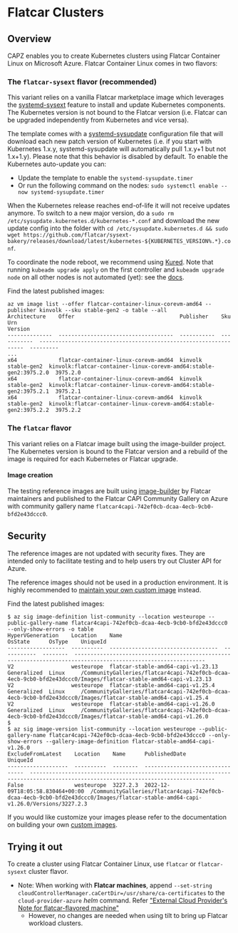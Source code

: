 # Flatcar Clusters

## Overview

CAPZ enables you to create Kubernetes clusters using Flatcar Container Linux on Microsoft Azure. Flatcar Container Linux comes in two flavors:

### The `flatcar-sysext` flavor (**recommended**)

This variant relies on a vanilla Flatcar marketplace image which leverages the [systemd-sysext](https://www.flatcar.org/docs/latest/provisioning/sysext/) feature to install and update Kubernetes components. The Kubernetes version is not bound to the Flatcar version (i.e. Flatcar can be upgraded independently from Kubernetes and vice versa).

The template comes with a [systemd-sysupdate](https://www.freedesktop.org/software/systemd/man/latest/sysupdate.d.html) configuration file that will download each new patch version of Kubernetes (i.e. if you start with Kubernetes 1.x.y, systemd-sysupdate will automatically pull 1.x.y+1 but not 1.x+1.y). Please note that this behavior is disabled by default. To enable the Kubernetes auto-update you can:
  * Update the template to enable the `systemd-sysupdate.timer`
  * Or run the following command on the nodes: `sudo systemctl enable --now systemd-sysupdate.timer`

When the Kubernetes release reaches end-of-life it will not receive updates anymore. To switch to a new major version, do a `sudo rm /etc/sysupdate.kubernetes.d/kubernetes-*.conf` and download the new update config into the folder with `cd /etc/sysupdate.kubernetes.d && sudo wget https://github.com/flatcar/sysext-bakery/releases/download/latest/kubernetes-${KUBERNETES_VERSION%.*}.conf`.

To coordinate the node reboot, we recommend using [Kured](https://github.com/kubereboot/kured). Note that running `kubeadm upgrade apply` on the first controller and `kubeadm upgrade node` on all other nodes is not automated (yet): see the [docs](https://kubernetes.io/docs/tasks/administer-cluster/kubeadm/kubeadm-upgrade/).

Find the latest published images:
```console
az vm image list --offer flatcar-container-linux-corevm-amd64 --publisher kinvolk --sku stable-gen2 -o table --all
Architecture    Offer                                 Publisher    Sku          Urn                                                                Version
--------------  ------------------------------------  -----------  -----------  -----------------------------------------------------------------  ---------
...
x64             flatcar-container-linux-corevm-amd64  kinvolk      stable-gen2  kinvolk:flatcar-container-linux-corevm-amd64:stable-gen2:3975.2.0  3975.2.0
x64             flatcar-container-linux-corevm-amd64  kinvolk      stable-gen2  kinvolk:flatcar-container-linux-corevm-amd64:stable-gen2:3975.2.1  3975.2.1
x64             flatcar-container-linux-corevm-amd64  kinvolk      stable-gen2  kinvolk:flatcar-container-linux-corevm-amd64:stable-gen2:3975.2.2  3975.2.2
```

### The `flatcar` flavor

This variant relies on a Flatcar image built using the image-builder project. The Kubernetes version is bound to the Flatcar version and a rebuild of the image is required for each Kubernetes or Flatcar upgrade.

#### Image creation

The testing reference images are built using [image-builder](https://github.com/kubernetes-sigs/image-builder) by Flatcar maintainers and published to the Flatcar CAPI Community Gallery on Azure with community gallery name `flatcar4capi-742ef0cb-dcaa-4ecb-9cb0-bfd2e43dccc0`.

<aside class="note warning">

<h1> Security </h1>

The reference images are not updated with security fixes. They are intended only to facilitate testing and to help users try out Cluster API for Azure.

The reference images should not be used in a production environment. It is highly recommended to [maintain your own custom image](./custom-images.md#building-a-custom-image) instead.

</aside>

Find the latest published images:

```console
$ az sig image-definition list-community --location westeurope --public-gallery-name flatcar4capi-742ef0cb-dcaa-4ecb-9cb0-bfd2e43dccc0 --only-show-errors -o table
HyperVGeneration    Location    Name                                OsState      OsType    UniqueId
------------------  ----------  ----------------------------------  -----------  --------  ---------------------------------------------------------------------------------------------------------------
V2                  westeurope  flatcar-stable-amd64-capi-v1.23.13  Generalized  Linux     /CommunityGalleries/flatcar4capi-742ef0cb-dcaa-4ecb-9cb0-bfd2e43dccc0/Images/flatcar-stable-amd64-capi-v1.23.13
V2                  westeurope  flatcar-stable-amd64-capi-v1.25.4   Generalized  Linux     /CommunityGalleries/flatcar4capi-742ef0cb-dcaa-4ecb-9cb0-bfd2e43dccc0/Images/flatcar-stable-amd64-capi-v1.25.4
V2                  westeurope  flatcar-stable-amd64-capi-v1.26.0   Generalized  Linux     /CommunityGalleries/flatcar4capi-742ef0cb-dcaa-4ecb-9cb0-bfd2e43dccc0/Images/flatcar-stable-amd64-capi-v1.26.0
$
$ az sig image-version list-community --location westeurope --public-gallery-name flatcar4capi-742ef0cb-dcaa-4ecb-9cb0-bfd2e43dccc0 --only-show-errors --gallery-image-definition flatcar-stable-amd64-capi-v1.26.0
ExcludeFromLatest    Location    Name      PublishedDate                     UniqueId
-------------------  ----------  --------  --------------------------------  --------------------------------------------------------------------------------------------------------------------------------
False                westeurope  3227.2.3  2022-12-09T18:05:58.830464+00:00  /CommunityGalleries/flatcar4capi-742ef0cb-dcaa-4ecb-9cb0-bfd2e43dccc0/Images/flatcar-stable-amd64-capi-v1.26.0/Versions/3227.2.3
```

If you would like customize your images please refer to the documentation on building your own [custom images](custom-images.md).


## Trying it out

To create a cluster using Flatcar Container Linux, use `flatcar` or `flatcar-sysext` cluster flavor.

- Note: When working with **Flatcar machines**, append `--set-string cloudControllerManager.caCertDir=/usr/share/ca-certificates` to the `cloud-provider-azure` _helm_ command. Refer ["External Cloud Provider's Note for flatcar-flavored machine"](https://github.com/kubernetes-sigs/cluster-api-provider-azure/blob/764aa1e8bd02d150dff90ff6bc7f8daa2b38810f/docs/book/src/topics/addons.md#external-cloud-provider)
  - However, no changes are needed when using tilt to bring up Flatcar workload clusters.



